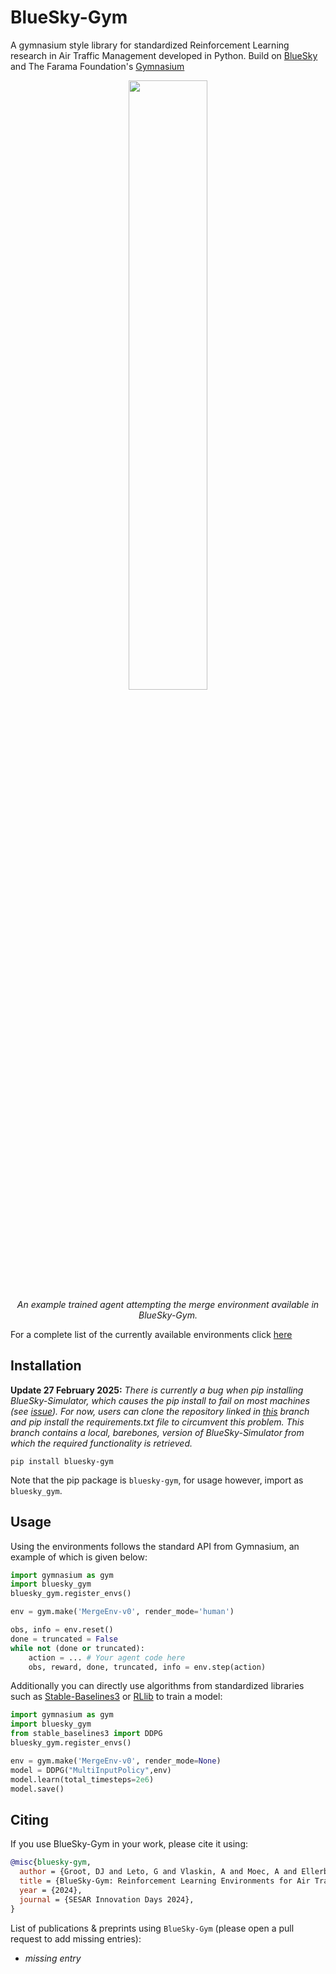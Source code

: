 # BlueSky-Gym
A gymnasium style library for standardized Reinforcement Learning research in Air Traffic Management developed in Python.
Build on [BlueSky](https://github.com/TUDelft-CNS-ATM/bluesky) and The Farama Foundation's [Gymnasium](https://github.com/Farama-Foundation/Gymnasium)

<p align="center">
    <img src="https://github.com/user-attachments/assets/6ae83579-78af-4cb7-8096-3a10af54a5c5" width=50% height=50%><br/>
    <em>An example trained agent attempting the merge environment available in BlueSky-Gym.</em>
</p>

For a complete list of the currently available environments click [here](bluesky_gym/envs/README.md)

## Installation
**Update 27 February 2025:** *There is currently a bug when pip installing BlueSky-Simulator, which causes the pip install to fail on most machines (see [issue](https://github.com/TUDelft-CNS-ATM/bluesky/issues/543)). For now, users can clone the repository linked in [this](https://github.com/TUDelft-CNS-ATM/bluesky-gym/tree/main_bluesky) branch and pip install the requirements.txt file to circumvent this problem. This branch contains a local, barebones, version of BlueSky-Simulator from which the required functionality is retrieved.*

`pip install bluesky-gym`

Note that the pip package is `bluesky-gym`, for usage however, import as `bluesky_gym`.

## Usage
Using the environments follows the standard API from Gymnasium, an example of which is given below:

```python
import gymnasium as gym
import bluesky_gym
bluesky_gym.register_envs()

env = gym.make('MergeEnv-v0', render_mode='human')

obs, info = env.reset()
done = truncated = False
while not (done or truncated):
    action = ... # Your agent code here
    obs, reward, done, truncated, info = env.step(action)
```

Additionally you can directly use algorithms from standardized libraries such as [Stable-Baselines3](https://stable-baselines3.readthedocs.io/en/master/) or [RLlib](https://docs.ray.io/en/latest/rllib/index.html) to train a model:

```python
import gymnasium as gym
import bluesky_gym
from stable_baselines3 import DDPG
bluesky_gym.register_envs()

env = gym.make('MergeEnv-v0', render_mode=None)
model = DDPG("MultiInputPolicy",env)
model.learn(total_timesteps=2e6)
model.save()
```


## Citing

If you use BlueSky-Gym in your work, please cite it using:
```bibtex
@misc{bluesky-gym,
  author = {Groot, DJ and Leto, G and Vlaskin, A and Moec, A and Ellerbroek, J},
  title = {BlueSky-Gym: Reinforcement Learning Environments for Air Traffic Applications},
  year = {2024},
  journal = {SESAR Innovation Days 2024},
}
```

List of publications & preprints using `BlueSky-Gym` (please open a pull request to add missing entries):
*   _missing entry_
